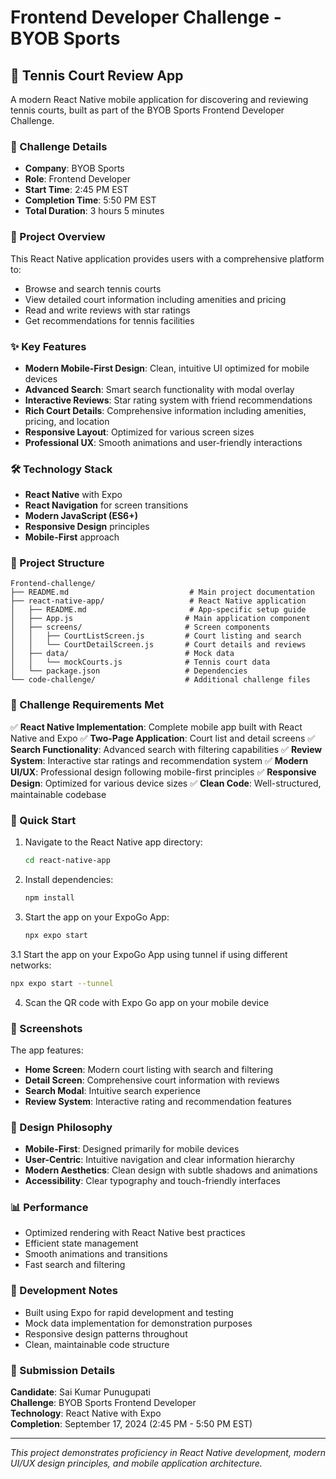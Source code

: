 # Frontend Developer Challenge - BYOB Sports

## 🎾 Tennis Court Review App

A modern React Native mobile application for discovering and reviewing tennis courts, built as part of the BYOB Sports Frontend Developer Challenge.

### 📱 Challenge Details
- **Company**: BYOB Sports
- **Role**: Frontend Developer
- **Start Time**: 2:45 PM EST
- **Completion Time**: 5:50 PM EST
- **Total Duration**: 3 hours 5 minutes

### 🚀 Project Overview

This React Native application provides users with a comprehensive platform to:
- Browse and search tennis courts
- View detailed court information including amenities and pricing
- Read and write reviews with star ratings
- Get recommendations for tennis facilities

### ✨ Key Features

- **Modern Mobile-First Design**: Clean, intuitive UI optimized for mobile devices
- **Advanced Search**: Smart search functionality with modal overlay
- **Interactive Reviews**: Star rating system with friend recommendations
- **Rich Court Details**: Comprehensive information including amenities, pricing, and location
- **Responsive Layout**: Optimized for various screen sizes
- **Professional UX**: Smooth animations and user-friendly interactions

### 🛠️ Technology Stack

- **React Native** with Expo
- **React Navigation** for screen transitions
- **Modern JavaScript (ES6+)**
- **Responsive Design** principles
- **Mobile-First** approach

### 📁 Project Structure

```
Frontend-challenge/
├── README.md                           # Main project documentation
├── react-native-app/                   # React Native application
│   ├── README.md                       # App-specific setup guide
│   ├── App.js                         # Main application component
│   ├── screens/                       # Screen components
│   │   ├── CourtListScreen.js         # Court listing and search
│   │   └── CourtDetailScreen.js       # Court details and reviews
│   ├── data/                          # Mock data
│   │   └── mockCourts.js              # Tennis court data
│   └── package.json                   # Dependencies
└── code-challenge/                    # Additional challenge files
```

### 🎯 Challenge Requirements Met

✅ **React Native Implementation**: Complete mobile app built with React Native and Expo
✅ **Two-Page Application**: Court list and detail screens
✅ **Search Functionality**: Advanced search with filtering capabilities
✅ **Review System**: Interactive star ratings and recommendation system
✅ **Modern UI/UX**: Professional design following mobile-first principles
✅ **Responsive Design**: Optimized for various device sizes
✅ **Clean Code**: Well-structured, maintainable codebase

### 🚀 Quick Start

1. Navigate to the React Native app directory:
   ```bash
   cd react-native-app
   ```

2. Install dependencies:
   ```bash
   npm install
   ```

3. Start the app on your ExpoGo App:
   ```bash
   npx expo start
   ```

3.1 Start the app on your ExpoGo App using tunnel if using different networks:
   ```bash
   npx expo start --tunnel
   ```

4. Scan the QR code with Expo Go app on your mobile device

### 📱 Screenshots

The app features:
- **Home Screen**: Modern court listing with search and filtering
- **Detail Screen**: Comprehensive court information with reviews
- **Search Modal**: Intuitive search experience
- **Review System**: Interactive rating and recommendation features

### 🎨 Design Philosophy

- **Mobile-First**: Designed primarily for mobile devices
- **User-Centric**: Intuitive navigation and clear information hierarchy
- **Modern Aesthetics**: Clean design with subtle shadows and animations
- **Accessibility**: Clear typography and touch-friendly interfaces

### 📊 Performance

- Optimized rendering with React Native best practices
- Efficient state management
- Smooth animations and transitions
- Fast search and filtering

### 🔧 Development Notes

- Built using Expo for rapid development and testing
- Mock data implementation for demonstration purposes
- Responsive design patterns throughout
- Clean, maintainable code structure

### 📝 Submission Details

**Candidate**: Sai Kumar Punugupati  
**Challenge**: BYOB Sports Frontend Developer  
**Technology**: React Native with Expo  
**Completion**: September 17, 2024 (2:45 PM - 5:50 PM EST)

---

*This project demonstrates proficiency in React Native development, modern UI/UX design principles, and mobile application architecture.*
